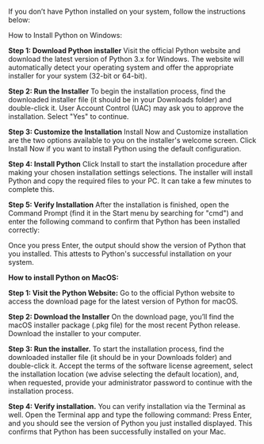 If you don’t have Python installed on your system, follow the instructions below:

How to Install Python on Windows:
	
**Step 1: Download Python installer**
Visit the official Python website and download the latest version of Python 3.x for Windows. The website will automatically detect your operating system and offer the appropriate installer for your system (32-bit or 64-bit).
 
**Step 2: Run the Installer**
To begin the installation process, find the downloaded installer file (it should be in your Downloads folder) and double-click it. User Account Control (UAC) may ask you to approve the installation. Select "Yes" to continue.

**Step 3: Customize the Installation**
Install Now and Customize installation are the two options available to you on the installer's welcome screen. 
Click Install Now if you want to install Python using the default configuration.

**Step 4: Install Python**
Click Install to start the installation procedure after making your chosen installation settings selections. The installer will install Python and copy the required files to your PC. It can take a few minutes to complete this.

**Step 5: Verify Installation**
After the installation is finished, open the Command Prompt (find it in the Start menu by searching for "cmd") and enter the following command to confirm that Python has been installed correctly: 
 
Once you press Enter, the output should show the version of Python that you installed. This attests to Python's successful installation on your system.

**How to install Python on MacOS:**

**Step 1: Visit the Python Website:**
Go to the official Python website to access the download page for the latest version of Python for macOS.

**Step 2: Download the Installer**
On the download page, you’ll find the macOS installer package (.pkg file) for the most recent Python release. Download the installer to your computer.

**Step 3: Run the installer.**
To start the installation process, find the downloaded installer file (it should be in your Downloads folder) and double-click it.
Accept the terms of the software license agreement, select the installation location (we advise selecting the default location), and, when requested, provide your administrator password to continue with the installation process.

**Step 4: Verify installation.**
You can verify installation via the Terminal as well. Open the Terminal app and type the following command:
Press Enter, and you should see the version of Python you just installed displayed.
This confirms that Python has been successfully installed on your Mac.
